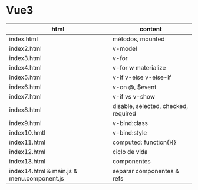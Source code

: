 # Vue3 

| html | content |
|--|--|
| index.html | métodos, mounted |
| index2.html | v-model |
| index3.html | v-for |
| index4.html | v-for w materialize |
| index5.html | v-if v-else v-else-if |
| index6.html | v-on @, $event|
| index7.html | v-if vs v-show|
| index8.html | disable, selected, checked, required |
| index9.html | v-bind:class |
| index10.hmtl | v-bind:style |
| index11.html | computed: function(){} |
| index12.html | ciclo de vida |
| index13.html | componentes |
| index14.html & main.js & menu.component.js | separar componentes & refs |
